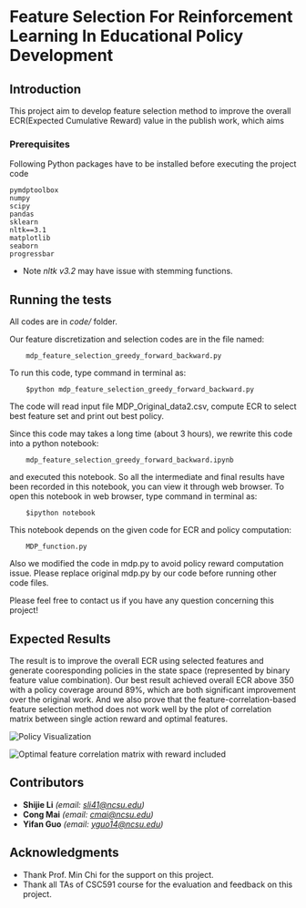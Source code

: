 # Feature Selection For Reinforcement Learning In Educational Policy Development

## Introduction

This project aim to develop feature selection method to improve the overall ECR(Expected Cumulative Reward) value in the publish work, which aims 

### Prerequisites

Following Python packages have to be installed before executing the project code

```
pymdptoolbox
numpy
scipy
pandas
sklearn
nltk==3.1
matplotlib
seaborn
progressbar
```
* Note _nltk v3.2_ may have issue with stemming functions.

## Running the tests

All codes are in _code/_ folder.

Our feature discretization and selection codes are in the file named: 
```
    mdp_feature_selection_greedy_forward_backward.py
```

To run this code, type command in terminal as:
```
    $python mdp_feature_selection_greedy_forward_backward.py
```

The code will read input file MDP_Original_data2.csv, compute ECR to select best feature set and print out best policy.

Since this code may takes a long time (about 3 hours), we rewrite this code into a python notebook:
```
    mdp_feature_selection_greedy_forward_backward.ipynb
```
    
and executed this notebook. So all the intermediate and final results have been recorded in this notebook, you can view it through web browser. To open this notebook in web browser, type command in terminal as:
```
    $ipython notebook
```
    
This notebook depends on the given code for ECR and policy computation: 
```
    MDP_function.py
```
    
Also we modified the code in mdp.py to avoid policy reward computation issue. Please replace original mdp.py by our code before running other code files.

Please feel free to contact us if you have any question concerning this project! 

## Expected Results

The result is to improve the overall ECR using selected features and generate cooresponding policies in the state space (represented by binary feature value combination). Our best result achieved overall ECR above 350 with a policy coverage around 89%, which are both significant improvement over the original work. And we also prove that the feature-correlation-based feature selection method does not work well by the plot of correlation matrix between single action reward and optimal features.

![Policy Visualization](https://github.com/jerry-shijieli/CSC591_AssignedProject_Feature_Selection_For_Reinforcement_Learning/blob/master/image/policy_visualization.png)

![Optimal feature correlation matrix with reward included](https://github.com/jerry-shijieli/CSC591_AssignedProject_Feature_Selection_For_Reinforcement_Learning/blob/master/image/correlation_of_optimal_feature_vs_reward.png)

## Contributors

* **Shijie Li**  *(email: sli41@ncsu.edu)* 
* **Cong Mai** *(email: cmai@ncsu.edu)*
* **Yifan Guo** *(email: yguo14@ncsu.edu)*

## Acknowledgments

* Thank Prof. Min Chi for the support on this project.
* Thank all TAs of CSC591 course for the evaluation and feedback on this project.


